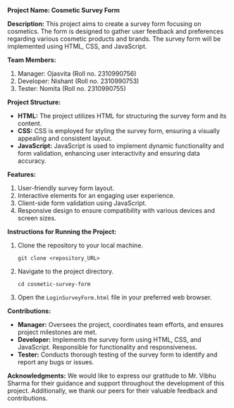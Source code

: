 **Project Name: Cosmetic Survey Form**

**Description:**
This project aims to create a survey form focusing on cosmetics. The form is designed to gather user feedback and preferences regarding various cosmetic products and brands. The survey form will be implemented using HTML, CSS, and JavaScript.

**Team Members:**
1. Manager: Ojasvita (Roll no. 2310990756)
2. Developer: Nishant (Roll no. 2310990753)
3. Tester: Nomita (Roll no. 2310990755)

**Project Structure:**
- **HTML:** The project utilizes HTML for structuring the survey form and its content.
- **CSS:** CSS is employed for styling the survey form, ensuring a visually appealing and consistent layout.
- **JavaScript:** JavaScript is used to implement dynamic functionality and form validation, enhancing user interactivity and ensuring data accuracy.

**Features:**
1. User-friendly survey form layout.
2. Interactive elements for an engaging user experience.
3. Client-side form validation using JavaScript.
4. Responsive design to ensure compatibility with various devices and screen sizes.

**Instructions for Running the Project:**
1. Clone the repository to your local machine.
   ```
   git clone <repository_URL>
   ```
2. Navigate to the project directory.
   ```
   cd cosmetic-survey-form
   ```
3. Open the `LoginSurveyForm.html` file in your preferred web browser.

**Contributions:**
- **Manager:** Oversees the project, coordinates team efforts, and ensures project milestones are met.
- **Developer:** Implements the survey form using HTML, CSS, and JavaScript. Responsible for functionality and responsiveness.
- **Tester:** Conducts thorough testing of the survey form to identify and report any bugs or issues.

**Acknowledgments:**
We would like to express our gratitude to Mr. Vibhu Sharma for their guidance and support throughout the development of this project. Additionally, we thank our peers for their valuable feedback and contributions.
